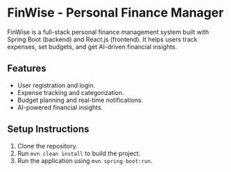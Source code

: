# FinWise - Personal Finance Manager

FinWise is a full-stack personal finance management system built with Spring Boot (backend) and React.js (frontend). It helps users track expenses, set budgets, and get AI-driven financial insights.

## Features
- User registration and login.
- Expense tracking and categorization.
- Budget planning and real-time notifications.
- AI-powered financial insights.

## Setup Instructions
1. Clone the repository.
2. Run `mvn clean install` to build the project.
3. Run the application using `mvn spring-boot:run`.